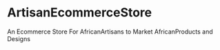 # ArtisanEcommerceStore
An Ecommerce Store For AfricanArtisans to Market AfricanProducts and Designs 
